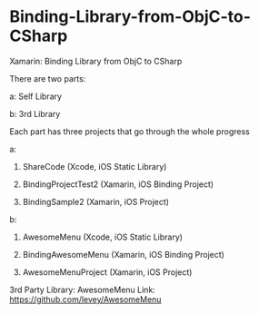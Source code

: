 # Binding-Library-from-ObjC-to-CSharp
Xamarin: Binding Library from ObjC to CSharp

There are two parts:

a: Self Library

b: 3rd Library

Each part has three projects that go through the whole progress

a:

1. ShareCode (Xcode, iOS Static Library)

2. BindingProjectTest2 (Xamarin, iOS Binding Project)

3. BindingSample2 (Xamarin, iOS Project)

b:

1. AwesomeMenu (Xcode, iOS Static Library)

2. BindingAwesomeMenu (Xamarin, iOS Binding Project)

3. AwesomeMenuProject (Xamarin, iOS Project)

3rd Party Library: AwesomeMenu
Link: https://github.com/levey/AwesomeMenu


